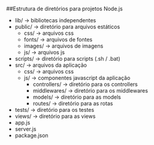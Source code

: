 ##Estrutura de diretórios para projetos Node.js

* lib/                 	 -> bibliotecas independentes
* public/ 				 -> diretório para arquivos estáticos 
    + css/				 -> arquivos css  
    + fonts/			 -> arquivos de fontes
    + images/			 -> arquivos de imagens
    + js/				 -> arquivos js 
* scripts/				 -> diretório para scripts (.sh / .bat)
* src/    		         -> arquivos da aplicação  
    + css/				 -> arquivos css
    + js/				 -> componentes javascript da aplicação 
        + controllers/ 	     -> diretório para os controllers    
        + middlewares/       -> diretório para os middlewares  
        + models/            -> diretório para as models
        + routes/			 -> diretório para as rotas  
* tests/				 -> diretório para os testes
* views/					 -> diretório para as views  
* app.js
* server.js
* package.json